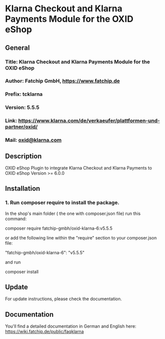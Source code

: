 Klarna Checkout and Klarna Payments Module for the OXID eShop
=============================================================

## General ##

### Title: Klarna Checkout and Klarna Payments Module for the OXID eShop
### Author: Fatchip GmbH, https://www.fatchip.de
### Prefix: tcklarna
### Version: 5.5.5
### Link: https://www.klarna.com/de/verkaeufer/plattformen-und-partner/oxid/
### Mail: oxid@klarna.com

## Description ##

OXID eShop Plugin to integrate Klarna Checkout and Klarna Payments to OXID eShop Version >= 6.0.0

## Installation ##


### 1. Run composer require to install the package.

In the shop's main folder ( the one with composer.json file) run this command:

composer require fatchip-gmbh/oxid-klarna-6:v5.5.5

or add the following line within the "require" section to your composer.json file:

"fatchip-gmbh/oxid-klarna-6": "v5.5.5"

and run

composer install

## Update ##
For update instructions, please check the documentation.

## Documentation ##

You'll find a detailed documentation in German and English here: https://wiki.fatchip.de/public/faqklarna
